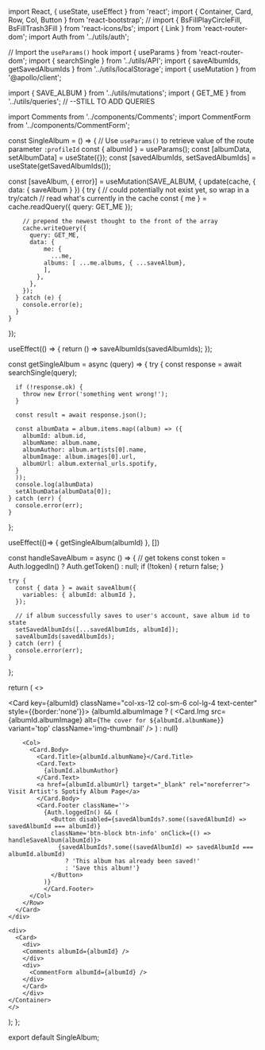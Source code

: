 import React, { useState, useEffect } from 'react';
import { Container, Card, Row, Col, Button } from 'react-bootstrap';
// import { BsFillPlayCircleFill, BsFillTrash3Fill } from 'react-icons/bs';
import { Link } from 'react-router-dom';
import Auth from '../utils/auth';

// Import the `useParams()` hook
import { useParams } from 'react-router-dom';
import { searchSingle } from '../utils/API';
import { saveAlbumIds, getSavedAlbumIds } from '../utils/localStorage';
import { useMutation } from '@apollo/client';

import { SAVE_ALBUM } from '../utils/mutations';
import { GET_ME } from '../utils/queries'; // --STILL TO ADD QUERIES

import Comments from '../components/Comments';
import CommentForm from '../components/CommentForm';

const SingleAlbum = () => {
  // Use `useParams()` to retrieve value of the route parameter `:profileId`
  const { albumId } = useParams();
  const [albumData, setAlbumData] = useState({});
  const [savedAlbumIds, setSavedAlbumIds] = useState(getSavedAlbumIds());

  const [saveAlbum, { error}] = useMutation(SAVE_ALBUM, {
    update(cache, { data: { saveAlbum } }) {
      try {
        // could potentially not exist yet, so wrap in a try/catch
        // read what's currently in the cache
        const { me } = cache.readQuery({ query: GET_ME });

        // prepend the newest thought to the front of the array
        cache.writeQuery({
          query: GET_ME,
          data: { 
              me: {
                ...me,
              albums: [ ...me.albums, { ...saveAlbum},
              ],
            },
          },    
        });
      } catch (e) {
        console.error(e);
      }
    }
  });

  useEffect(() => {
    return () => saveAlbumIds(savedAlbumIds);
  });
  
  const getSingleAlbum = async (query) => {
  try {
      const response = await searchSingle(query);

      if (!response.ok) {
        throw new Error('something went wrong!');
      }

      const result = await response.json();

      const albumData = album.items.map((album) => ({
        albumId: album.id,
        albumName: album.name,
        albumAuthor: album.artists[0].name,
        albumImage: album.images[0].url,
        albumUrl: album.external_urls.spotify,
      }
      ));
      console.log(albumData)
      setAlbumData(albumData[0]);
    } catch (err) {
      console.error(err);
    }
  };

  useEffect(()=> {
    getSingleAlbum(albumId)
  }, [])

  const handleSaveAlbum = async () => {
    // get tokens
    const token = Auth.loggedIn() ? Auth.getToken() : null;
    if (!token) {
      return false;
    }

    try {
      const { data } = await saveAlbum({
        variables: { albumId: albumId },
      });

      // if album successfully saves to user's account, save album id to state
      setSavedAlbumIds([...savedAlbumIds, albumId]);
      saveAlbumIds(savedAlbumIds);
    } catch (err) {
      console.error(err);
    }
  };

  return (
    <>
    <Container>
    <div>
      <Card key={albumId} className="col-xs-12 col-sm-6 col-lg-4 text-center"  style={{border:'none'}}>
        <Row>
        <Col>
        {albumId.albumImage ? (
          <Card.Img src={albumId.albumImage} alt={`The cover for ${albumId.albumName}`} variant='top' className='img-thumbnail' />
          ) : null}
        </Col>

        <Col>
          <Card.Body>
            <Card.Title>{albumId.albumName}</Card.Title>
            <Card.Text>
              {albumId.albumAuthor}
            </Card.Text>
            <a href={albumId.albumUrl} target="_blank" rel="noreferrer"> Visit Artist's Spotify Album Page</a>
            </Card.Body>
            <Card.Footer className=''>
              {Auth.loggedIn() && (
                <Button disabled={savedAlbumIds?.some((savedAlbumId) => savedAlbumId === albumId)} 
                className='btn-block btn-info' onClick={() => handleSaveAlbum(albumId)}>
                  {savedAlbumIds?.some((savedAlbumId) => savedAlbumId === albumId.albumId)
                    ? 'This album has already been saved!'
                    : 'Save this album!'}
                </Button>
              )}
              </Card.Footer>
          </Col>
        </Row>
      </Card>
    </div>

    <div>
      <Card>
        <div>
        <Comments albumId={albumId} />
        </div>
        <div>
          <CommentForm albumId={albumId} />
        </div>
        </Card>
        </div>
    </Container>
    </>
  );
};

export default SingleAlbum;
